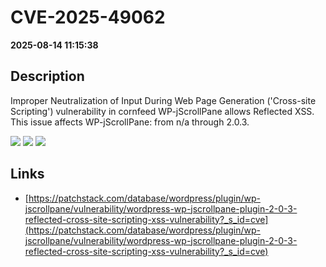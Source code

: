 # CVE-2025-49062

**2025-08-14 11:15:38**

## Description
Improper Neutralization of Input During Web Page Generation ('Cross-site Scripting') vulnerability in cornfeed WP-jScrollPane allows Reflected XSS. This issue affects WP-jScrollPane: from n/a through 2.0.3.

![](https://img.shields.io/static/v1?label=Score&message=7.1&color=red)
![](https://img.shields.io/static/v1?label=Severity&message=HIGH&color=red)
![](https://img.shields.io/static/v1?label=CWE&message=XSS&color=green)

## Links
- [https://patchstack.com/database/wordpress/plugin/wp-jscrollpane/vulnerability/wordpress-wp-jscrollpane-plugin-2-0-3-reflected-cross-site-scripting-xss-vulnerability?_s_id=cve](https://patchstack.com/database/wordpress/plugin/wp-jscrollpane/vulnerability/wordpress-wp-jscrollpane-plugin-2-0-3-reflected-cross-site-scripting-xss-vulnerability?_s_id=cve)
